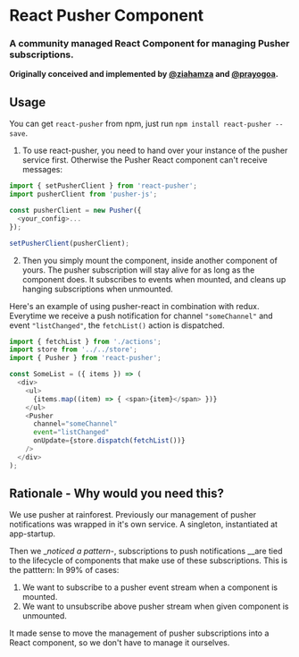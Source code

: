 # React Pusher Component

### A community managed React Component for managing Pusher subscriptions.

**Originally conceived and implemented by [@ziahamza](https://github.com/ziahamza) and [@prayogoa](https://github.com/prayogoa).**

## Usage

You can get `react-pusher` from npm, just run `npm install react-pusher --save`.

1. To use react-pusher, you need to hand over your instance of the pusher service first. Otherwise the Pusher React component can't receive messages:

```js
import { setPusherClient } from 'react-pusher';
import pusherClient from 'pusher-js';

const pusherClient = new Pusher({
  <your_config>...
});

setPusherClient(pusherClient);
```

2. Then you simply mount the component, inside another component of yours. The pusher subscription will stay alive for as long as the component does. It subscribes to events when mounted, and cleans up hanging subscriptions when unmounted.

Here's an example of using pusher-react in combination with redux. Everytime we receive a push notification for channel `"someChannel"` and event `"listChanged"`, the `fetchList()` action is dispatched.

```js
import { fetchList } from './actions';
import store from '../../store';
import { Pusher } from 'react-pusher';

const SomeList = ({ items }) => (
  <div>
    <ul>
      {items.map((item) => { <span>{item}</span> })}
    </ul>
    <Pusher
      channel="someChannel"
      event="listChanged"
      onUpdate={store.dispatch(fetchList())}
    />
  </div>
);
```

## Rationale - Why would you need this?

We use pusher at rainforest. Previously our management of pusher notifications was wrapped in it's own service. A singleton, instantiated at app-startup.

Then we __noticed a pattern_-, subscriptions to push notifications __are tied to the lifecycle of components that make use of these subscriptions. This is the patttern: In 99% of cases:

1. We want to subscribe to a pusher event stream when a component is mounted.
2. We want to unsubscribe above pusher stream when given component is unmounted.

It made sense to move the management of pusher subscriptions into a React component, so we don't have to manage it ourselves.
